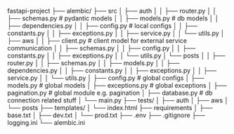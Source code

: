 fastapi-project
├── alembic/
├── src
│ ├── auth
│ │ ├── router.py
│ │ ├── schemas.py # pydantic models
│ │ ├── models.py # db models
│ │ ├── dependencies.py
│ │ ├── config.py # local configs
│ │ ├── constants.py
│ │ ├── exceptions.py
│ │ ├── service.py
│ │ └── utils.py
│ ├── aws
│ │ ├── client.py # client model for external service communication
│ │ ├── schemas.py
│ │ ├── config.py
│ │ ├── constants.py
│ │ ├── exceptions.py
│ │ └── utils.py
│ └── posts
│ │ ├── router.py
│ │ ├── schemas.py
│ │ ├── models.py
│ │ ├── dependencies.py
│ │ ├── constants.py
│ │ ├── exceptions.py
│ │ ├── service.py
│ │ └── utils.py
│ ├── config.py # global configs
│ ├── models.py # global models
│ ├── exceptions.py # global exceptions
│ ├── pagination.py # global module e.g. pagination
│ ├── database.py # db connection related stuff
│ └── main.py
├── tests/
│ ├── auth
│ ├── aws
│ └── posts
├── templates/
│ └── index.html
├── requirements
│ ├── base.txt
│ ├── dev.txt
│ └── prod.txt
├── .env
├── .gitignore
├── logging.ini
└── alembic.ini
